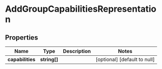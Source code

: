 # AddGroupCapabilitiesRepresentation

## Properties
Name | Type | Description | Notes
------------ | ------------- | ------------- | -------------
**capabilities** | **string[]** |  | [optional] [default to null]


